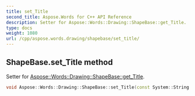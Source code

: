 ```yaml
---
title: set_Title
second_title: Aspose.Words for C++ API Reference
description: Setter for Aspose::Words::Drawing::ShapeBase::get_Title. 
type: docs
weight: 1080
url: /cpp/aspose.words.drawing/shapebase/set_title/
---
```

## ShapeBase.set_Title method


Setter for [Aspose::Words::Drawing::ShapeBase::get_Title](../get_title/).

```cpp
void Aspose::Words::Drawing::ShapeBase::set_Title(const System::String &value)
```

